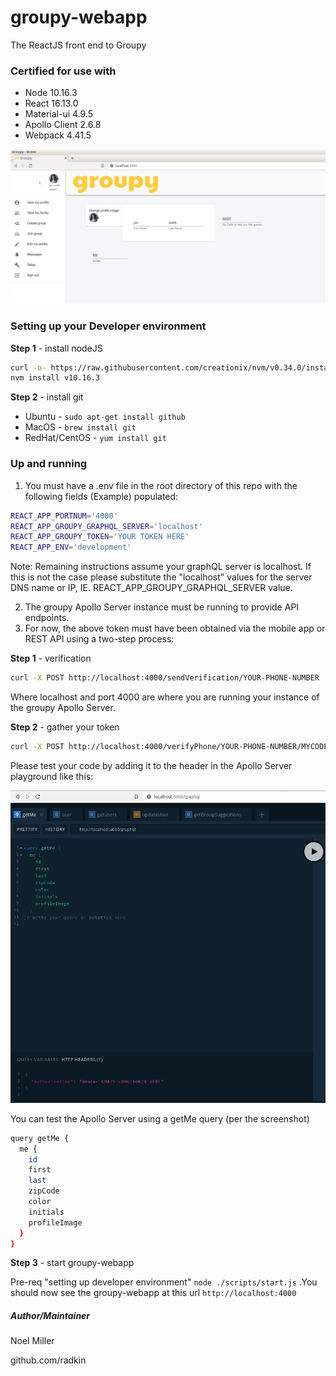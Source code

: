 # groupy-webapp
The ReactJS front end to Groupy

### Certified for use with
* Node 10.16.3
* React 16.13.0
* Material-ui 4.9.5
* Apollo Client 2.6.8
* Webpack 4.41.5

![](docs/screenshots/groupy_readme1.png?raw=true)

### Setting up your Developer environment

**Step 1** - install nodeJS
```bash
curl -o- https://raw.githubusercontent.com/creationix/nvm/v0.34.0/install.sh | bash
nvm install v10.16.3
```
**Step 2** - install git

* Ubuntu - `sudo apt-get install github`
* MacOS - `brew install git`
* RedHat/CentOS - `yum install git`

### Up and running
1. You must have a .env file in the root directory of this repo with the following
fields (Example) populated:

```bash
REACT_APP_PORTNUM='4000'
REACT_APP_GROUPY_GRAPHQL_SERVER='localhost'
REACT_APP_GROUPY_TOKEN='YOUR TOKEN HERE'
REACT_APP_ENV='development'
```

Note: Remaining instructions assume your graphQL server is localhost. If this is not
the case please substitute the "localhost" values for the server DNS name or
IP, IE. REACT_APP_GROUPY_GRAPHQL_SERVER value.

2. The groupy Apollo Server instance must be running to provide API endpoints.
3. For now, the above token must have been obtained via the mobile app or
REST API using a two-step process:

**Step 1** - verification
```bash
curl -X POST http://localhost:4000/sendVerification/YOUR-PHONE-NUMBER
```
Where localhost and port 4000 are where you are running your instance of the
groupy Apollo Server.

**Step 2** - gather your token
```bash
curl -X POST http://localhost:4000/verifyPhone/YOUR-PHONE-NUMBER/MYCODE
```

Please test your code by adding it to the header in the Apollo Server playground
like this:

![](docs/screenshots/groupy_headers.png?raw=true)

You can test the Apollo Server using a getMe query (per the screenshot)
```bash
query getMe {
  me {
    id
    first
    last
    zipCode
    color
    initials
    profileImage   
  }
}
```

**Step 3** - start groupy-webapp

Pre-req "setting up developer environment" `node ./scripts/start.js` .You should now see the groupy-webapp at this url
`http://localhost:4000`

##### Author/Maintainer
Noel Miller

github.com/radkin
